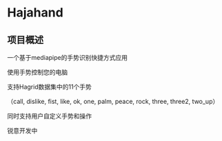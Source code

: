 # Hajahand

## 项目概述

一个基于mediapipe的手势识别快捷方式应用

使用手势控制您的电脑

支持Hagrid数据集中的11个手势

（call, dislike, fist, like, ok, one, palm, peace, rock, three, three2, two_up）

同时支持用户自定义手势和操作

锐意开发中